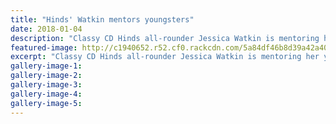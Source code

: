 ```yaml
---
title: "Hinds' Watkin mentors youngsters"
date: 2018-01-04
description: "Classy CD Hinds all-rounder Jessica Watkin is mentoring her youthful hometown Whanganui team in the Cricket Express Girls Under-18 Tournament at Victoria Park..."
featured-image: http://c1940652.r52.cf0.rackcdn.com/5a84df46b8d39a42a400065a/jessica-mentors-youngsters-4-jan.jpg
excerpt: "Classy CD Hinds all-rounder Jessica Watkin is mentoring her youthful hometown Whanganui team in the Cricket Express Girls Under-18 Tournament at Victoria Park this week."
gallery-image-1: 
gallery-image-2: 
gallery-image-3: 
gallery-image-4: 
gallery-image-5: 
---
```

